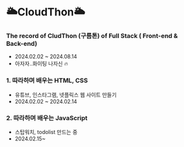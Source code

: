 # 🌥CloudThon🌥
### The record of CludThon (구름톤) of Full Stack ( Front-end &amp; Back-end)
- 2024.02.02 ~ 2024.08.14
- 아자자..화이팅 나자신 🔥

  
### 1. 따라하며 배우는 HTML, CSS
  - 유튜브, 인스타그램, 넷플릭스 웹 사이트 만들기
  - 2024.02.02 ~ 2024.02.14
### 2. 따라하며 배우는 JavaScript
  - 스탑워치, todolist 만드는 중
  - 2024.02.15~

